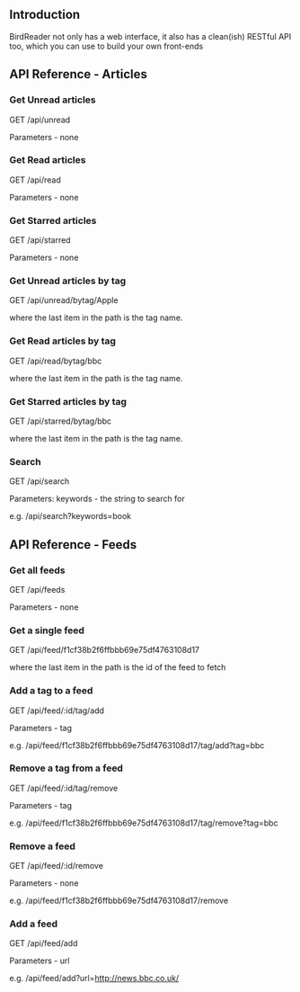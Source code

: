 ## Introduction

BirdReader not only has a web interface, it also has a clean(ish) RESTful API too, which you can use to build your own front-ends

## API Reference - Articles

### Get Unread articles

GET /api/unread

Parameters - none

### Get Read articles

GET /api/read

Parameters - none

### Get Starred articles

GET /api/starred

Parameters - none

### Get Unread articles by tag

GET /api/unread/bytag/Apple

where the last item in the path is the tag name.

### Get Read articles by tag

GET /api/read/bytag/bbc

where the last item in the path is the tag name.

### Get Starred articles by tag

GET /api/starred/bytag/bbc

where the last item in the path is the tag name.

### Search

GET /api/search

Parameters: keywords - the string to search for 

e.g. /api/search?keywords=book

## API Reference - Feeds

### Get all feeds

GET /api/feeds

Parameters - none


### Get a single feed

GET /api/feed/f1cf38b2f6ffbbb69e75df4763108d17

where the last item in the path is the id of the feed to fetch

### Add a tag to a feed

GET /api/feed/:id/tag/add

Parameters - tag

e.g. /api/feed/f1cf38b2f6ffbbb69e75df4763108d17/tag/add?tag=bbc

### Remove a tag from a feed

GET /api/feed/:id/tag/remove

Parameters - tag

e.g. /api/feed/f1cf38b2f6ffbbb69e75df4763108d17/tag/remove?tag=bbc

### Remove a feed

GET /api/feed/:id/remove

Parameters - none

e.g. /api/feed/f1cf38b2f6ffbbb69e75df4763108d17/remove

### Add a feed

GET /api/feed/add

Parameters - url

e.g. /api/feed/add?url=http://news.bbc.co.uk/





